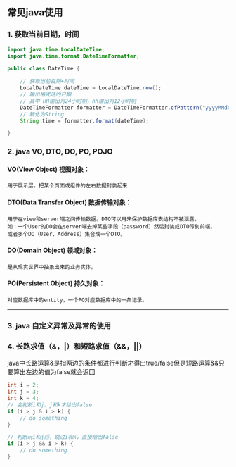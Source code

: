## 常见java使用
### 1. 获取当前日期，时间
```java
import java.time.LocalDateTime;
import java.time.format.DateTimeFormatter;

public class DateTime {

    // 获取当前日期+时间
    LocalDateTime dateTime = LocalDateTime.now(); 
    // 输出格式话的日期
    // 其中 HH输出为24小时制，hh输出为12小时制
    DateTimeFormatter formatter = DateTimeFormatter.ofPattern("yyyyMMdd HH:mm:ss");
    // 转化为String
    String time = formatter.format(dateTime);

}
```

### 2. java VO, DTO, DO, PO, POJO
#### VO(View Object) 视图对象：
    用于展示层，把某个页面或组件的左右数据封装起来

#### DTO(Data Transfer Object) 数据传输对象：
    用于在view和server端之间传输数据。DTO可以用来保护数据库表结构不被泄露。
    如：一个User的DO会在server端去掉某些字段（password）然后封装成DTO传到前端。
    或者多个DO（User，Address）集合成一个DTO。

#### DO(Domain Object) 领域对象：
    是从现实世界中抽象出来的业务实体。

#### PO(Persistent Object) 持久对象：
    对应数据库中的entity，一个PO对应数据库中的一条记录。
    
---

### 3. java 自定义异常及异常的使用

### 4. 长路求值（&，|）和短路求值（&&，||）
java中长路运算&是指两边的条件都进行判断才得出true/false但是短路运算&&只要算出左边的值为false就会返回
```java
int i = 2;
int j = 3;
int k = 4;
// 会判断i和j，j和k才给出false
if (i > j & i > k) {
    // do something
}

// 判断玩i和j后，跳过i和k，直接给出false
if (i > j && i > k) {
    // do something
}
```


